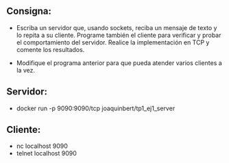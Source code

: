 ## Consigna:
* Escriba un servidor que, usando sockets, reciba un mensaje de texto y lo repita a su cliente. Programe también el  cliente para verificar y probar el comportamiento del servidor. Realice la implementación en TCP y comente los resultados.

- Modifique el programa anterior para que pueda atender varios clientes a la vez.

## Servidor:
* docker run -p 9090:9090/tcp joaquinbert/tp1_ej1_server


## Cliente:
* nc localhost 9090
* telnet localhost 9090